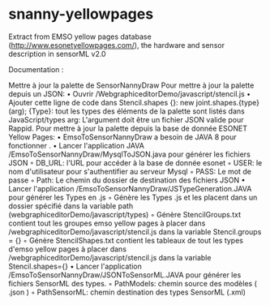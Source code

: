 # snanny-yellowpages

Extract from EMSO yellow pages database (http://www.esonetyellowpages.com/), the hardware and sensor description in sensorML v2.0

Documentation :

Mettre à jour la palette de SensorNannyDraw
Pour mettre à jour la palette depuis un JSON:
• Ouvrir /WebgraphiceditorDemo/javascript/stencil.js
• Ajouter cette ligne de code dans Stencil.shapes {}:
new joint.shapes.{type}(arg);
{Type}: tout les types des éléments de la palette sont listés dans JavaScript/types
arg: L'argument doit être un fichier JSON valide pour Rappid.
Pour mettre à jour la palette depuis la base de donnée ESONET Yellow Pages:
• EmsoToSensorNannyDraw a besoin de JAVA 8 pour fonctionner .
• Lancer l'application JAVA /EmsoToSensorNannyDraw/MysqlToJSON.java pour générer les
fichiers JSON
◦ DB_URL: l'URL pour accéder à la base de donnée esonet
◦ USER: le nom d'utilisateur pour s'authentifier au serveur Mysql
◦ PASS: Le mot de passe
◦ Path: Le chemin du dossier de destination des fichiers JSON
• Lancer l'application /EmsoToSensorNannyDraw/JSTypeGeneration.JAVA pour générer les
Types en .js
◦ Génère les Types .js et les placent dans un dossier spécifié dans la variable path
(webgraphiceditorDemo/javascript/types)
◦ Génère StencilGroups.txt contient tout les groupes emso yellow pages à placer dans
/webgraphiceditorDemo/javascript/stencil.js dans la variable Stencil.groups = {}
◦ Génère StencilShapes.txt contient les tableaux de tout les types d'emso yellow pages à
placer dans /webgraphiceditorDemo/javascript/stencil.js dans la variable
Stencil.shapes={}
• Lancer l'application /EmsoToSensorNannyDraw/JSONToSensorML.JAVA pour générer les
fichiers SensorML des types.
◦ PathModels: chemin source des modèles ( .json )
◦ PathSensorML: chemin destination des types SensorML (.xml)

